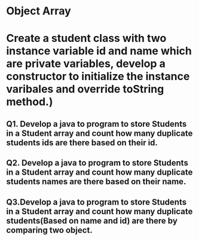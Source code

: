 #  Object Array

# Create a student class with two instance variable id and name which are private variables, develop a constructor to initialize the instance varibales and override toString method.)

## Q1. Develop a java to program to store Students in a Student array and count how many duplicate students ids are there based on their id.

## Q2. Develop a java to program to store Students in a Student array and count how many duplicate students names are there based on their name.


## Q3.Develop a java to program to store Students in a Student array and count how many duplicate students(Based on name and id) are there by comparing two object.